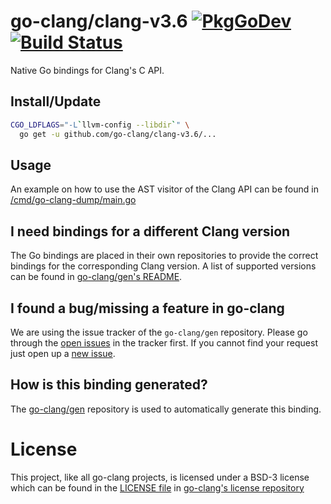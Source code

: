 # go-clang/clang-v3.6 [![PkgGoDev](https://pkg.go.dev/badge/go-clang/clang-v3.6/clang)](https://pkg.go.dev/github.com/go-clang/clang-v3.6) [![Build Status](https://travis-ci.org/go-clang/clang-v3.6.svg?branch=master)](https://travis-ci.org/go-clang/clang-v3.6)

Native Go bindings for Clang's C API.

## Install/Update

```bash
CGO_LDFLAGS="-L`llvm-config --libdir`" \
  go get -u github.com/go-clang/clang-v3.6/...
```

## Usage

An example on how to use the AST visitor of the Clang API can be found in [/cmd/go-clang-dump/main.go](/cmd/go-clang-dump/main.go)

## I need bindings for a different Clang version

The Go bindings are placed in their own repositories to provide the correct bindings for the corresponding Clang version. A list of supported versions can be found in [go-clang/gen's README](https://github.com/go-clang/gen#where-are-the-bindings).

## I found a bug/missing a feature in go-clang

We are using the issue tracker of the `go-clang/gen` repository. Please go through the [open issues](https://github.com/go-clang/gen/issues) in the tracker first. If you cannot find your request just open up a [new issue](https://github.com/go-clang/gen/issues/new).

## How is this binding generated?

The [go-clang/gen](https://github.com/go-clang/gen) repository is used to automatically generate this binding.

# License

This project, like all go-clang projects, is licensed under a BSD-3 license which can be found in the [LICENSE file](https://github.com/go-clang/license/blob/master/LICENSE) in [go-clang's license repository](https://github.com/go-clang/license)
